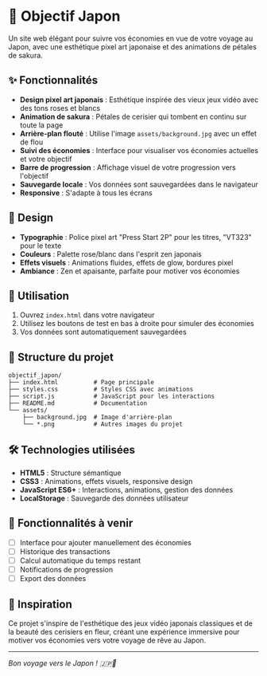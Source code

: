 # 🌸 Objectif Japon

Un site web élégant pour suivre vos économies en vue de votre voyage au Japon, avec une esthétique pixel art japonaise et des animations de pétales de sakura.

## ✨ Fonctionnalités

- **Design pixel art japonais** : Esthétique inspirée des vieux jeux vidéo avec des tons roses et blancs
- **Animation de sakura** : Pétales de cerisier qui tombent en continu sur toute la page
- **Arrière-plan flouté** : Utilise l'image `assets/background.jpg` avec un effet de flou
- **Suivi des économies** : Interface pour visualiser vos économies actuelles et votre objectif
- **Barre de progression** : Affichage visuel de votre progression vers l'objectif
- **Sauvegarde locale** : Vos données sont sauvegardées dans le navigateur
- **Responsive** : S'adapte à tous les écrans

## 🎨 Design

- **Typographie** : Police pixel art "Press Start 2P" pour les titres, "VT323" pour le texte
- **Couleurs** : Palette rose/blanc dans l'esprit zen japonais
- **Effets visuels** : Animations fluides, effets de glow, bordures pixel
- **Ambiance** : Zen et apaisante, parfaite pour motiver vos économies

## 🚀 Utilisation

1. Ouvrez `index.html` dans votre navigateur
2. Utilisez les boutons de test en bas à droite pour simuler des économies
3. Vos données sont automatiquement sauvegardées

## 📁 Structure du projet

```
objectif_japon/
├── index.html          # Page principale
├── styles.css          # Styles CSS avec animations
├── script.js           # JavaScript pour les interactions
├── README.md           # Documentation
└── assets/
    ├── background.jpg  # Image d'arrière-plan
    └── *.png           # Autres images du projet
```

## 🛠️ Technologies utilisées

- **HTML5** : Structure sémantique
- **CSS3** : Animations, effets visuels, responsive design
- **JavaScript ES6+** : Interactions, animations, gestion des données
- **LocalStorage** : Sauvegarde des données utilisateur

## 🎯 Fonctionnalités à venir

- [ ] Interface pour ajouter manuellement des économies
- [ ] Historique des transactions
- [ ] Calcul automatique du temps restant
- [ ] Notifications de progression
- [ ] Export des données

## 🌟 Inspiration

Ce projet s'inspire de l'esthétique des jeux vidéo japonais classiques et de la beauté des cerisiers en fleur, créant une expérience immersive pour motiver vos économies vers votre voyage de rêve au Japon.

---

*Bon voyage vers le Japon ! 🇯🇵🌸* 